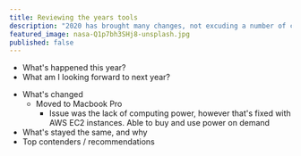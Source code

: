 ```yaml
---
title: Reviewing the years tools
description: "2020 has brought many changes, not excuding a number of changes to the tools that I use on a day to day basis."
featured_image: nasa-Q1p7bh3SHj8-unsplash.jpg
published: false
---
```


- What's happened this year?
- What am I looking forward to next year?

* What's changed
  - Moved to Macbook Pro
    - Issue was the lack of computing power, however that's fixed with AWS EC2 instances. Able to buy and use power on demand
* What's stayed the same, and why
* Top contenders / recommendations
